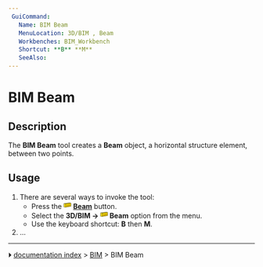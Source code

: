 ```yaml
---
 GuiCommand:
   Name: BIM Beam
   MenuLocation: 3D/BIM , Beam
   Workbenches: BIM_Workbench
   Shortcut: **B** **M**
   SeeAlso: 
---
```


# BIM Beam

## Description

The **BIM Beam** tool creates a **Beam** object, a horizontal structure element, between two points.

## Usage

1.  There are several ways to invoke the tool:
    -   Press the **<img src="images/BIM_Beam.svg" width=16px> [Beam](BIM_Beam.md)** button.
    -   Select the **3D/BIM → <img src="images/BIM_Beam.svg" width=16px> Beam** option from the menu.
    -   Use the keyboard shortcut: **B** then **M**.
2.  \...



---
⏵ [documentation index](../README.md) > [BIM](BIM_Workbench.md) > BIM Beam
